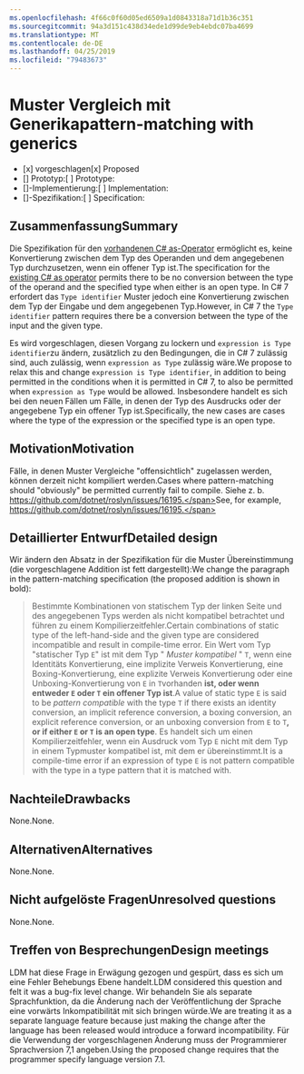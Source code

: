 ```yaml
---
ms.openlocfilehash: 4f66c0f60d05ed6509a1d0843318a71d1b36c351
ms.sourcegitcommit: 94a3d151c438d34ede1d99de9eb4ebdc07ba4699
ms.translationtype: MT
ms.contentlocale: de-DE
ms.lasthandoff: 04/25/2019
ms.locfileid: "79483673"
---
```

# <a name="pattern-matching-with-generics"></a><span data-ttu-id="09f70-101">Muster Vergleich mit Generika</span><span class="sxs-lookup"><span data-stu-id="09f70-101">pattern-matching with generics</span></span>

* <span data-ttu-id="09f70-102">[x] vorgeschlagen</span><span class="sxs-lookup"><span data-stu-id="09f70-102">[x] Proposed</span></span>
* <span data-ttu-id="09f70-103">[] Prototyp:</span><span class="sxs-lookup"><span data-stu-id="09f70-103">[ ] Prototype:</span></span>
* <span data-ttu-id="09f70-104">[]-Implementierung:</span><span class="sxs-lookup"><span data-stu-id="09f70-104">[ ] Implementation:</span></span>
* <span data-ttu-id="09f70-105">[]-Spezifikation:</span><span class="sxs-lookup"><span data-stu-id="09f70-105">[ ] Specification:</span></span>

## <a name="summary"></a><span data-ttu-id="09f70-106">Zusammenfassung</span><span class="sxs-lookup"><span data-stu-id="09f70-106">Summary</span></span>
[summary]: #summary

<span data-ttu-id="09f70-107">Die Spezifikation für den [vorhandenen C# as-Operator](../../spec/expressions.md#the-as-operator) ermöglicht es, keine Konvertierung zwischen dem Typ des Operanden und dem angegebenen Typ durchzusetzen, wenn ein offener Typ ist.</span><span class="sxs-lookup"><span data-stu-id="09f70-107">The specification for the [existing C# as operator](../../spec/expressions.md#the-as-operator) permits there to be no conversion between the type of the operand and the specified type when either is an open type.</span></span> <span data-ttu-id="09f70-108">In C# 7 erfordert das `Type identifier` Muster jedoch eine Konvertierung zwischen dem Typ der Eingabe und dem angegebenen Typ.</span><span class="sxs-lookup"><span data-stu-id="09f70-108">However, in C# 7 the `Type identifier` pattern requires there be a conversion between the type of the input and the given type.</span></span>

<span data-ttu-id="09f70-109">Es wird vorgeschlagen, diesen Vorgang zu lockern und `expression is Type identifier`zu ändern, zusätzlich zu den Bedingungen, die in C# 7 zulässig sind, auch zulässig, wenn `expression as Type` zulässig wäre.</span><span class="sxs-lookup"><span data-stu-id="09f70-109">We propose to relax this and change `expression is Type identifier`, in addition to being permitted in the conditions when it is permitted in C# 7, to also be permitted when `expression as Type` would be allowed.</span></span> <span data-ttu-id="09f70-110">Insbesondere handelt es sich bei den neuen Fällen um Fälle, in denen der Typ des Ausdrucks oder der angegebene Typ ein offener Typ ist.</span><span class="sxs-lookup"><span data-stu-id="09f70-110">Specifically, the new cases are cases where the type of the expression or the specified type is an open type.</span></span> 

## <a name="motivation"></a><span data-ttu-id="09f70-111">Motivation</span><span class="sxs-lookup"><span data-stu-id="09f70-111">Motivation</span></span>
[motivation]: #motivation

<span data-ttu-id="09f70-112">Fälle, in denen Muster Vergleiche "offensichtlich" zugelassen werden, können derzeit nicht kompiliert werden.</span><span class="sxs-lookup"><span data-stu-id="09f70-112">Cases where pattern-matching should "obviously" be permitted currently fail to compile.</span></span> <span data-ttu-id="09f70-113">Siehe z. b. https://github.com/dotnet/roslyn/issues/16195.</span><span class="sxs-lookup"><span data-stu-id="09f70-113">See, for example, https://github.com/dotnet/roslyn/issues/16195.</span></span>

## <a name="detailed-design"></a><span data-ttu-id="09f70-114">Detaillierter Entwurf</span><span class="sxs-lookup"><span data-stu-id="09f70-114">Detailed design</span></span>
[design]: #detailed-design

<span data-ttu-id="09f70-115">Wir ändern den Absatz in der Spezifikation für die Muster Übereinstimmung (die vorgeschlagene Addition ist fett dargestellt):</span><span class="sxs-lookup"><span data-stu-id="09f70-115">We change the paragraph in the pattern-matching specification (the proposed addition is shown in bold):</span></span>

> <span data-ttu-id="09f70-116">Bestimmte Kombinationen von statischem Typ der linken Seite und des angegebenen Typs werden als nicht kompatibel betrachtet und führen zu einem Kompilierzeitfehler.</span><span class="sxs-lookup"><span data-stu-id="09f70-116">Certain combinations of static type of the left-hand-side and the given type are considered incompatible and result in compile-time error.</span></span> <span data-ttu-id="09f70-117">Ein Wert vom Typ "statischer Typ `E`" ist mit dem Typ " *Muster kompatibel* " `T`, wenn eine Identitäts Konvertierung, eine implizite Verweis Konvertierung, eine Boxing-Konvertierung, eine explizite Verweis Konvertierung oder eine Unboxing-Konvertierung von `E` in `T`vorhanden **ist, oder wenn entweder `E` oder `T` ein offener Typ ist**.</span><span class="sxs-lookup"><span data-stu-id="09f70-117">A value of static type `E` is said to be *pattern compatible* with the type `T` if there exists an identity conversion, an implicit reference conversion, a boxing conversion, an explicit reference conversion, or an unboxing conversion from `E` to `T`**, or if either `E` or `T` is an open type**.</span></span> <span data-ttu-id="09f70-118">Es handelt sich um einen Kompilierzeitfehler, wenn ein Ausdruck vom Typ `E` nicht mit dem Typ in einem Typmuster kompatibel ist, mit dem er übereinstimmt.</span><span class="sxs-lookup"><span data-stu-id="09f70-118">It is a compile-time error if an expression of type `E` is not pattern compatible with the type in a type pattern that it is matched with.</span></span>

## <a name="drawbacks"></a><span data-ttu-id="09f70-119">Nachteile</span><span class="sxs-lookup"><span data-stu-id="09f70-119">Drawbacks</span></span>
[drawbacks]: #drawbacks

<span data-ttu-id="09f70-120">None.</span><span class="sxs-lookup"><span data-stu-id="09f70-120">None.</span></span>

## <a name="alternatives"></a><span data-ttu-id="09f70-121">Alternativen</span><span class="sxs-lookup"><span data-stu-id="09f70-121">Alternatives</span></span>
[alternatives]: #alternatives

<span data-ttu-id="09f70-122">None.</span><span class="sxs-lookup"><span data-stu-id="09f70-122">None.</span></span>

## <a name="unresolved-questions"></a><span data-ttu-id="09f70-123">Nicht aufgelöste Fragen</span><span class="sxs-lookup"><span data-stu-id="09f70-123">Unresolved questions</span></span>
[unresolved]: #unresolved-questions

<span data-ttu-id="09f70-124">None.</span><span class="sxs-lookup"><span data-stu-id="09f70-124">None.</span></span>

## <a name="design-meetings"></a><span data-ttu-id="09f70-125">Treffen von Besprechungen</span><span class="sxs-lookup"><span data-stu-id="09f70-125">Design meetings</span></span>

<span data-ttu-id="09f70-126">LDM hat diese Frage in Erwägung gezogen und gespürt, dass es sich um eine Fehler Behebungs Ebene handelt.</span><span class="sxs-lookup"><span data-stu-id="09f70-126">LDM considered this question and felt it was a bug-fix level change.</span></span> <span data-ttu-id="09f70-127">Wir behandeln Sie als separate Sprachfunktion, da die Änderung nach der Veröffentlichung der Sprache eine vorwärts Inkompatibilität mit sich bringen würde.</span><span class="sxs-lookup"><span data-stu-id="09f70-127">We are treating it as a separate language feature because just making the change after the language has been released would introduce a forward incompatibility.</span></span> <span data-ttu-id="09f70-128">Für die Verwendung der vorgeschlagenen Änderung muss der Programmierer Sprachversion 7,1 angeben.</span><span class="sxs-lookup"><span data-stu-id="09f70-128">Using the proposed change requires that the programmer specify language version 7.1.</span></span>
